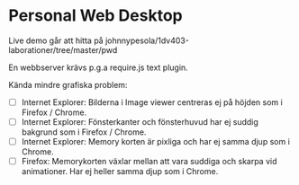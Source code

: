 ﻿Personal Web Desktop
====================

Live demo går att hitta på johnnypesola/1dv403-laborationer/tree/master/pwd

En webbserver krävs p.g.a require.js text plugin. 


Kända mindre grafiska problem:

- [ ] Internet Explorer: Bilderna i Image viewer centreras ej på höjden som i Firefox / Chrome.
- [ ] Internet Explorer: Fönsterkanter och fönsterhuvud har ej suddig bakgrund som i Firefox / Chrome.
- [ ] Internet Explorer: Memory korten är pixliga och har ej samma djup som i Chrome.
- [ ] Firefox: Memorykorten växlar mellan att vara suddiga och skarpa vid animationer. Har ej heller samma djup som i Chrome.